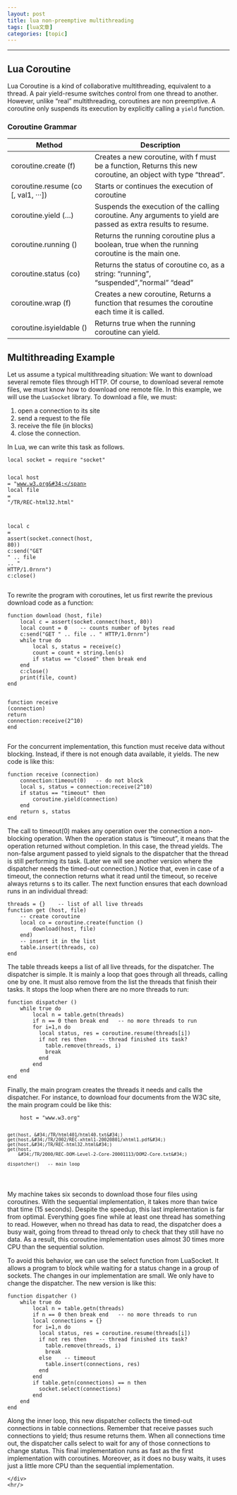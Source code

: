 ```yaml
---
layout: post
title: lua non-preemptive multithreading 
tags: [lua文章]
categories: [topic]
---
```

<hr/>
    <div id="content">
      <h2 id="lua-coroutine">Lua Coroutine</h2>

<p>Lua Coroutine is a kind of collaborative multithreading, equivalent to a thread. A pair yield-resume switches control from one thread to another.
However, unlike “real” multithreading, coroutines are non preemptive. A coroutine only suspends its execution by explicitly calling a <code class="highlighter-rouge">yield</code> function.</p>

<h3 id="coroutine-grammar">Coroutine Grammar</h3>

<table>
  <thead>
    <tr>
      <th>Method</th>
      <th>Description</th>
    </tr>
  </thead>
  <tbody>
    <tr>
      <td>coroutine.create (f)</td>
      <td>Creates a new coroutine, with f must be a function, Returns this new coroutine, an object with type “thread”.</td>
    </tr>
    <tr>
      <td>coroutine.resume (co [, val1, ···])</td>
      <td>Starts or continues the execution of coroutine</td>
    </tr>
    <tr>
      <td>coroutine.yield (…)</td>
      <td>Suspends the execution of the calling coroutine. Any arguments to yield are passed as extra results to resume.</td>
    </tr>
    <tr>
      <td>coroutine.running ()</td>
      <td>Returns the running coroutine plus a boolean, true when the running coroutine is the main one.</td>
    </tr>
    <tr>
      <td>coroutine.status (co)</td>
      <td>Returns the status of coroutine co, as a string: “running”, “suspended”,”normal” “dead”</td>
    </tr>
    <tr>
      <td>coroutine.wrap (f)</td>
      <td>Creates a new coroutine, Returns a function that resumes the coroutine each time it is called.</td>
    </tr>
    <tr>
      <td>coroutine.isyieldable ()</td>
      <td>Returns true when the running coroutine can yield.</td>
    </tr>
  </tbody>
</table>

<h2 id="multithreading-example">Multithreading Example</h2>

<p>Let us assume a typical multithreading situation: We want to download several remote files through HTTP. Of course, to download several remote files, we must know how to download one remote file. In this example, we will use the <code class="highlighter-rouge">LuaSocket</code> library. To download a file, we must:</p>

<ol>
  <li>open a connection to its site</li>
  <li>send a request to the file</li>
  <li>receive the file (in blocks)</li>
  <li>close the connection.</li>
</ol>

<p>In Lua, we can write this task as follows.</p>

<div class="language-lua highlighter-rouge"><div class="highlight"><pre class="highlight"><code><span class="kd">local</span> <span class="n">socket</span> <span class="o">=</span> <span class="nb">require</span> <span class="s2">&#34;socket&#34;</span>

<span class="kd">local</span> <span class="n">host</span> <span class="o">=</span> <span class="s2">&#34;www.w3.org&#34;</span>
<span class="kd">local</span> <span class="n">file</span> <span class="o">=</span> <span class="s2">&#34;/TR/REC-html32.html&#34;</span>

<span class="kd">local</span> <span class="n">c</span> <span class="o">=</span> <span class="nb">assert</span><span class="p">(</span><span class="n">socket</span><span class="p">.</span><span class="n">connect</span><span class="p">(</span><span class="n">host</span><span class="p">,</span> <span class="mi">80</span><span class="p">))</span>
<span class="n">c</span><span class="p">:</span><span class="n">send</span><span class="p">(</span><span class="s2">&#34;GET &#34;</span> <span class="o">..</span> <span class="n">file</span> <span class="o">..</span> <span class="s2">&#34; HTTP/1.0rnrn&#34;</span><span class="p">)</span>
<span class="n">c</span><span class="p">:</span><span class="n">close</span><span class="p">()</span>
</code></pre></div></div>

<p>To rewrite the program with coroutines, let us first rewrite the previous download code as a function:</p>

<div class="language-lua highlighter-rouge"><div class="highlight"><pre class="highlight"><code><span class="k">function</span> <span class="nf">download</span> <span class="p">(</span><span class="n">host</span><span class="p">,</span> <span class="n">file</span><span class="p">)</span>
    <span class="kd">local</span> <span class="n">c</span> <span class="o">=</span> <span class="nb">assert</span><span class="p">(</span><span class="n">socket</span><span class="p">.</span><span class="n">connect</span><span class="p">(</span><span class="n">host</span><span class="p">,</span> <span class="mi">80</span><span class="p">))</span>
    <span class="kd">local</span> <span class="n">count</span> <span class="o">=</span> <span class="mi">0</span>    <span class="c1">-- counts number of bytes read</span>
    <span class="n">c</span><span class="p">:</span><span class="n">send</span><span class="p">(</span><span class="s2">&#34;GET &#34;</span> <span class="o">..</span> <span class="n">file</span> <span class="o">..</span> <span class="s2">&#34; HTTP/1.0rnrn&#34;</span><span class="p">)</span>
    <span class="k">while</span> <span class="kc">true</span> <span class="k">do</span>
        <span class="kd">local</span> <span class="n">s</span><span class="p">,</span> <span class="n">status</span> <span class="o">=</span> <span class="n">receive</span><span class="p">(</span><span class="n">c</span><span class="p">)</span>
        <span class="n">count</span> <span class="o">=</span> <span class="n">count</span> <span class="o">+</span> <span class="nb">string.len</span><span class="p">(</span><span class="n">s</span><span class="p">)</span>
        <span class="k">if</span> <span class="n">status</span> <span class="o">==</span> <span class="s2">&#34;closed&#34;</span> <span class="k">then</span> <span class="k">break</span> <span class="k">end</span>
    <span class="k">end</span>
    <span class="n">c</span><span class="p">:</span><span class="n">close</span><span class="p">()</span>
    <span class="nb">print</span><span class="p">(</span><span class="n">file</span><span class="p">,</span> <span class="n">count</span><span class="p">)</span>
<span class="k">end</span>

<span class="k">function</span> <span class="nf">receive</span> <span class="p">(</span><span class="n">connection</span><span class="p">)</span>
    <span class="k">return</span> <span class="n">connection</span><span class="p">:</span><span class="n">receive</span><span class="p">(</span><span class="mi">2</span><span class="o">^</span><span class="mi">10</span><span class="p">)</span>
<span class="k">end</span>
</code></pre></div></div>

<p>For the concurrent implementation, this function must receive data without blocking. Instead, if there is not enough data available, it yields. The new code is like this:</p>

<div class="language-lua highlighter-rouge"><div class="highlight"><pre class="highlight"><code><span class="k">function</span> <span class="nf">receive</span> <span class="p">(</span><span class="n">connection</span><span class="p">)</span>
    <span class="n">connection</span><span class="p">:</span><span class="n">timeout</span><span class="p">(</span><span class="mi">0</span><span class="p">)</span>   <span class="c1">-- do not block</span>
    <span class="kd">local</span> <span class="n">s</span><span class="p">,</span> <span class="n">status</span> <span class="o">=</span> <span class="n">connection</span><span class="p">:</span><span class="n">receive</span><span class="p">(</span><span class="mi">2</span><span class="o">^</span><span class="mi">10</span><span class="p">)</span>
    <span class="k">if</span> <span class="n">status</span> <span class="o">==</span> <span class="s2">&#34;timeout&#34;</span> <span class="k">then</span>
        <span class="nb">coroutine.yield</span><span class="p">(</span><span class="n">connection</span><span class="p">)</span>
    <span class="k">end</span>
    <span class="k">return</span> <span class="n">s</span><span class="p">,</span> <span class="n">status</span>
<span class="k">end</span>
</code></pre></div></div>

<p>The call to timeout(0) makes any operation over the connection a non-blocking operation. When the operation status is “timeout”, it means that the operation returned without completion. In this case, the thread yields. The non-false argument passed to yield signals to the dispatcher that the thread is still performing its task. (Later we will see another version where the dispatcher needs the timed-out connection.) Notice that, even in case of a timeout, the connection returns what it read until the timeout, so receive always returns s to its caller.
The next function ensures that each download runs in an individual thread:</p>

<div class="language-lua highlighter-rouge"><div class="highlight"><pre class="highlight"><code><span class="n">threads</span> <span class="o">=</span> <span class="p">{}</span>    <span class="c1">-- list of all live threads</span>
<span class="k">function</span> <span class="nf">get</span> <span class="p">(</span><span class="n">host</span><span class="p">,</span> <span class="n">file</span><span class="p">)</span>
    <span class="c1">-- create coroutine</span>
    <span class="kd">local</span> <span class="n">co</span> <span class="o">=</span> <span class="nb">coroutine.create</span><span class="p">(</span><span class="k">function</span> <span class="p">()</span>
        <span class="n">download</span><span class="p">(</span><span class="n">host</span><span class="p">,</span> <span class="n">file</span><span class="p">)</span>
    <span class="k">end</span><span class="p">)</span>
    <span class="c1">-- insert it in the list</span>
    <span class="nb">table.insert</span><span class="p">(</span><span class="n">threads</span><span class="p">,</span> <span class="n">co</span><span class="p">)</span>
<span class="k">end</span>
</code></pre></div></div>

<p>The table threads keeps a list of all live threads, for the dispatcher.
The dispatcher is simple. It is mainly a loop that goes through all threads, calling one by one. It must also remove from the list the threads that finish their tasks. It stops the loop when there are no more threads to run:</p>

<div class="language-lua highlighter-rouge"><div class="highlight"><pre class="highlight"><code><span class="k">function</span> <span class="nf">dispatcher</span> <span class="p">()</span>
    <span class="k">while</span> <span class="kc">true</span> <span class="k">do</span>
        <span class="kd">local</span> <span class="n">n</span> <span class="o">=</span> <span class="n">table</span><span class="p">.</span><span class="n">getn</span><span class="p">(</span><span class="n">threads</span><span class="p">)</span>
        <span class="k">if</span> <span class="n">n</span> <span class="o">==</span> <span class="mi">0</span> <span class="k">then</span> <span class="k">break</span> <span class="k">end</span>   <span class="c1">-- no more threads to run</span>
        <span class="k">for</span> <span class="n">i</span><span class="o">=</span><span class="mi">1</span><span class="p">,</span><span class="n">n</span> <span class="k">do</span>
          <span class="kd">local</span> <span class="n">status</span><span class="p">,</span> <span class="n">res</span> <span class="o">=</span> <span class="nb">coroutine.resume</span><span class="p">(</span><span class="n">threads</span><span class="p">[</span><span class="n">i</span><span class="p">])</span>
          <span class="k">if</span> <span class="ow">not</span> <span class="n">res</span> <span class="k">then</span>    <span class="c1">-- thread finished its task?</span>
            <span class="nb">table.remove</span><span class="p">(</span><span class="n">threads</span><span class="p">,</span> <span class="n">i</span><span class="p">)</span>
            <span class="k">break</span>
          <span class="k">end</span>
        <span class="k">end</span>
    <span class="k">end</span>
<span class="k">end</span>
</code></pre></div></div>

<p>Finally, the main program creates the threads it needs and calls the dispatcher. For instance, to download four documents from the W3C site, the main program could be like this:</p>

<div class="highlighter-rouge"><div class="highlight"><pre class="highlight"><code>    host = &#34;www.w3.org&#34;
    
    get(host, &#34;/TR/html401/html40.txt&#34;)
    get(host,&#34;/TR/2002/REC-xhtml1-20020801/xhtml1.pdf&#34;)
    get(host,&#34;/TR/REC-html32.html&#34;)
    get(host,
        &#34;/TR/2000/REC-DOM-Level-2-Core-20001113/DOM2-Core.txt&#34;)
    
    dispatcher()   -- main loop
</code></pre></div></div>

<p>My machine takes six seconds to download those four files using coroutines. With the sequential implementation, it takes more than twice that time (15 seconds).
Despite the speedup, this last implementation is far from optimal. Everything goes fine while at least one thread has something to read. However, when no thread has data to read, the dispatcher does a busy wait, going from thread to thread only to check that they still have no data. As a result, this coroutine implementation uses almost 30 times more CPU than the sequential solution.</p>

<p>To avoid this behavior, we can use the select function from LuaSocket. It allows a program to block while waiting for a status change in a group of sockets. The changes in our implementation are small. We only have to change the dispatcher. The new version is like this:</p>

<div class="language-lua highlighter-rouge"><div class="highlight"><pre class="highlight"><code><span class="k">function</span> <span class="nf">dispatcher</span> <span class="p">()</span>
    <span class="k">while</span> <span class="kc">true</span> <span class="k">do</span>
        <span class="kd">local</span> <span class="n">n</span> <span class="o">=</span> <span class="n">table</span><span class="p">.</span><span class="n">getn</span><span class="p">(</span><span class="n">threads</span><span class="p">)</span>
        <span class="k">if</span> <span class="n">n</span> <span class="o">==</span> <span class="mi">0</span> <span class="k">then</span> <span class="k">break</span> <span class="k">end</span>   <span class="c1">-- no more threads to run</span>
        <span class="kd">local</span> <span class="n">connections</span> <span class="o">=</span> <span class="p">{}</span>
        <span class="k">for</span> <span class="n">i</span><span class="o">=</span><span class="mi">1</span><span class="p">,</span><span class="n">n</span> <span class="k">do</span>
          <span class="kd">local</span> <span class="n">status</span><span class="p">,</span> <span class="n">res</span> <span class="o">=</span> <span class="nb">coroutine.resume</span><span class="p">(</span><span class="n">threads</span><span class="p">[</span><span class="n">i</span><span class="p">])</span>
          <span class="k">if</span> <span class="ow">not</span> <span class="n">res</span> <span class="k">then</span>    <span class="c1">-- thread finished its task?</span>
            <span class="nb">table.remove</span><span class="p">(</span><span class="n">threads</span><span class="p">,</span> <span class="n">i</span><span class="p">)</span>
            <span class="k">break</span>
          <span class="k">else</span>    <span class="c1">-- timeout</span>
            <span class="nb">table.insert</span><span class="p">(</span><span class="n">connections</span><span class="p">,</span> <span class="n">res</span><span class="p">)</span>
          <span class="k">end</span>
        <span class="k">end</span>
        <span class="k">if</span> <span class="n">table</span><span class="p">.</span><span class="n">getn</span><span class="p">(</span><span class="n">connections</span><span class="p">)</span> <span class="o">==</span> <span class="n">n</span> <span class="k">then</span>
          <span class="n">socket</span><span class="p">.</span><span class="n">select</span><span class="p">(</span><span class="n">connections</span><span class="p">)</span>
        <span class="k">end</span>
    <span class="k">end</span>
<span class="k">end</span>
</code></pre></div></div>

<p>Along the inner loop, this new dispatcher collects the timed-out connections in table connections. Remember that receive passes such connections to yield; thus resume returns them. When all connections time out, the dispatcher calls select to wait for any of those connections to change status. This final implementation runs as fast as the first implementation with coroutines. Moreover, as it does no busy waits, it uses just a little more CPU than the sequential implementation.</p>

    </div>
    <hr/>